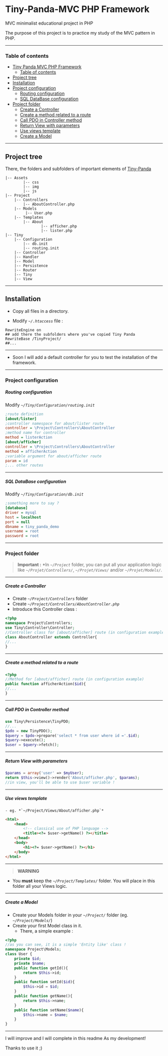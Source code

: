 Tiny-Panda-MVC PHP Framework
============================

MVC minimalist educational project in PHP

The purpose of this project is to practice my study of the MVC pattern in PHP.

-----

### Table of contents

- [Tiny Panda MVC PHP Framework](#tiny-panda-mvc-php-framework)
	- [Table of contents](#table-of-contents)
- [Project tree](#project-tree)
- [Installation](#installation)
- [Project configuration](#project-configuration)
	- [Routing configuration](#routing-configuration)
	- [SQL DataBase configuration](#sql-database-configuration)
- [Project folder](#project-folder)
	- [Create a Controller](#create-a-controller)
	- [Create a method related to a route](#create-a-method-related-to-a-route)
	- [Call PDO in Controller method](#call-pdo-in-controller-method)
	- [Return View with parameters](#return-view-with-parameters)
	- [Use views template](#use-views-template)
	- [Create a Model](#create-a-model)

---
## Project tree

There, the folders and subfolders of important elements of [Tiny-Panda]

```
|-- Assets
        |-- css
        |-- img
        |-- js
|-- Project
    |-- Controllers
        |-- AboutController.php
    |-- Models
         |-- User.php
    |-- Templates
        |-- About
                |-- afficher.php
                |-- lister.php
|-- Tiny
    |-- Configuration
        |-- db.init
        |-- routing.init
    |-- Controller
    |-- Handler
    |-- Model
    |-- Persistence
    |-- Router
    |-- Tiny
    |-- View
```
----------

## <i class="icon-upload"></i> Installation
- Copy all files in a directory.

- Modify *`~/.htaccess`* file :
```apacheconf
RewriteEngine on
## add there the subfolders where you've copied Tiny Panda
RewriteBase /TinyProject/
##...
```
----------
- Soon I will add a default controller for you to test the installation of the framework.

----------

### <i class="icon-cog"></i> Project configuration
##### <i class="icon-cog"></i> Routing configuration
Modify *`~/Tiny/Configuration/routing.init`*
```ini
;route definition
[about/lister]
;controller namespace for about/lister route
controller = \Project\Controllers\AboutController
;method name for controller
method = listerAction
[about/afficher]
controller = \Project\Controllers\AboutController
method = afficherAction
;variable argument for about/afficher route
param = id
;... other routes
```
----------
##### <i class="icon-cog"></i> SQL DataBase configuration
Modify *`~/Tiny/Configuration/db.init`*
```ini
;something more to say ?
[database]
driver = mysql
host = localhost
port = null
dbname = tiny_panda_demo
username = root
password = root
```
----------
### <i class="icon-folder-open"></i> Project folder
> **Important :**
> *In *`~/Project`* folder, you can put all your application logic like *`~/Projet/Controllers/`*, *`~/Projet/Views/`* and/or *`~/Projet/Models/`*.

----------
#####  <i class="icon-file"></i> Create a Controller
- Create *`~/Project/Controllers`* folder
- Create *`~/Project/Controllers/AboutController.php`*
- Introduce this Controller class :

```php
<?php
namespace Project\Controllers;
use Tiny\Controller\Controller;
//Controller class for [about/afficher] route (in configuration example)
class AboutController extends Controller{
//...
}
```
----------
##### <i class="icon-pencil"></i> Create a method related to a route
```php
<?php
//Method for [about/afficher] route (in configuration example)
public function afficherAction($id){
//...
}
```
----------
##### <i class="icon-pencil"></i> Call PDO in Controller method
```php
use Tiny\Persistence\TinyPDO;
//...
$pdo = new TinyPDO();
$query = $pdo->prepare('select * from user where id ='.$id);
$query->execute();
$user = $query->fetch();
```
----------
##### <i class="icon-pencil"></i> Return View with parameters
```php
$params = array('user' => $myUser);
return $this->view()->render('About/afficher.php', $params);
//in view, you'll be able to use $user variable !
```
----------
#####  <i class="icon-file"></i> Use views template
    - eg. *`~/Project/Views/About/afficher.php`*
```html
<html>
    <head>
        <!-- classical use of PHP language -->
        <title><?= $user->getName() ?></title>
    </head>
    <body>
        <h1><?= $user->getName() ?></h1>
    </body>
</html>
```
----------
>**WARNING**
- You **must** keep the *`~/Project/Templates/`* folder. You will place in this folder all your Views logic.

----------
##### <i class="icon-file"></i> Create a Model
- Create your Models folder in your *`~/Project/`* folder (eg. *`~/Project/Models/`*)
- Create your first Model class in it.
    - There, a simple example :
```php
<?php
//as you can see, it is a simple 'Entity like' class !
namespace Project\Models;
class User {
    private $id;
    private $name;
    public function getId(){
        return $this->id;
    }
    public function setId($id){
        $this->id = $id;
    }
    public function getName(){
        return $this->name;
    }
    public function setName($name){
        $this->name = $name;
    }
} 
```
----------
I will improve and I will complete in this readme As my development!

Thanks to use it ;)

[Tiny-Panda]: <https://github.com/dimitrilahaye/Tiny-Panda-MVC>

